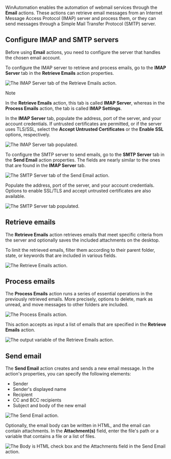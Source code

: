 WinAutomation enables the automation of webmail services through the **Email** actions. These actions can retrieve email messages from an Internet Message Access Protocol (IMAP) server and process them, or they can send messages through a Simple Mail Transfer Protocol (SMTP) server. 

## Configure IMAP and SMTP servers

Before using **Email** actions, you need to configure the server that handles the chosen email account.

To configure the IMAP server to retrieve and process emails, go to the **IMAP Server** tab in the **Retrieve Emails** action properties. 

![The IMAP Server tab of the Retrieve Emails action.](..\media\retrieve-emails-imap-tab.png)

> [!NOTE]
> In the **Retrieve Emails** action, this tab is called **IMAP Server**, whereas in the **Process Emails** action, the tab is called **IMAP Settings**. 

In the **IMAP Server** tab, populate the address, port of the server, and your account credentials. If untrusted certificates are permitted, or if the server uses TLS/SSL, select the **Accept Untrusted Certificates** or the **Enable SSL** options, respectively. 

![The IMAP Server tab populated.](..\media\retrieve-emails-imap-tab-populated.png)

To configure the SMTP server to send emails, go to the **SMTP Server** tab in the **Send Email** action properties. The fields are nearly similar to the ones that are found in the **IMAP Server** tab.

![The SMTP Server tab of the Send Email action.](..\media\send-email-smtp-tab.png)

Populate the address, port of the server, and your account credentials. Options to enable SSL/TLS and accept untrusted certificates are also available.

![The SMTP Server tab populated.](..\media\send-email-smtp-tab-populated.png)

## Retrieve emails

The **Retrieve Emails** action retrieves emails that meet specific criteria from the server and optionally saves the included attachments on the desktop.

To limit the retrieved emails, filter them according to their parent folder, state, or keywords that are included in various fields. 

![The Retrieve Emails action.](..\media\retrieve-emails.png)

## Process emails

The **Process Emails** action runs a series of essential operations in the previously retrieved emails. More precisely, options to delete, mark as unread, and move messages to other folders are included. 

![The Process Emails action.](..\media\process-emails.png)

This action accepts as input a list of emails that are specified in the **Retrieve Emails** action.

![The output variable of the Retrieve Emails action.](..\media\retrieve-emails-output.png)

## Send email

The **Send Email** action creates and sends a new email message. In the action's properties, you can specify the following elements:

- Sender
- Sender's displayed name
- Recipient
- CC and BCC recipients
- Subject and body of the new email

![The Send Email action.](..\media\send-email.png)

Optionally, the email body can be written in HTML, and the email can contain attachments. In the **Attachment(s)** field, enter the file's path or a variable that contains a file or a list of files.

![The Body is HTML check box and the Attachments field in the Send Email action.](..\media\send-email-html.png)

